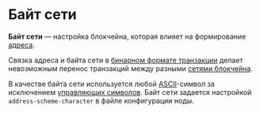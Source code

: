 # Байт сети

**Байт сети** — настройка блокчейна, которая влияет на формирование [адреса](/ru/blockchain/account/address.md).

Связка адреса и байта сети в [бинарном формате транзакции](/ru/blockchain/binary-format/transaction-binary-format.md) делает невозможным перенос транзакций между разными [сетями блокчейна](/ru/blockchain/blockchain-network.md).

В качестве байта сети используется любой [ASCII](https://ru.wikipedia.org/wiki/ASCII)-символ за исключением [управляющих символов](https://ru.wikipedia.org/wiki/ASCII#Управляющие_символы). Байт сети задается настройкой `address-scheme-character` в файле конфигурации ноды.
